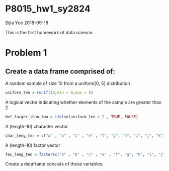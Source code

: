 P8015\_hw1\_sy2824
================
Sijia Yue
2018-09-18

This is the first homework of data science.

Problem 1
=========

Create a data frame comprised of:
---------------------------------

A random sample of size 10 from a uniform\[0, 5\] distribution

``` r
uniform_ten = runif(10,min = 0,max = 5)
```

A logical vector indicating whether elements of the sample are greater than 2

``` r
def_larger_than_two = ifelse(uniform_ten > 2 , TRUE, FALSE)
```

A (length-10) character vector

``` r
char_leng_ten = c("a" , "b" , "c" , "e" , "f", "g", "h", "i", "j", "k")
```

A (length-10) factor vector

``` r
fac_leng_ten = factor(c("a" , "b" , "c" , "e" , "f", "g", "h", "i", "j", "k"))
```

Create a dataframe consists of these variables:

